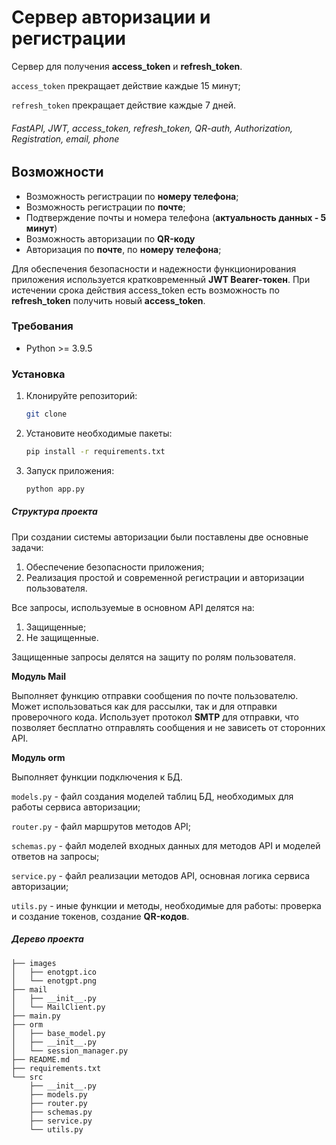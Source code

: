 # Сервер авторизации и регистрации

Сервер для получения **access_token** и **refresh_token**.


`access_token` прекращает действие каждые 15 минут;

`refresh_token` прекращает действие каждые 7 дней.

###### FastAPI, JWT, access_token, refresh_token, QR-auth, Authorization, Registration, email, phone

## Возможности

- Возможность регистрации по **номеру телефона**;
- Возможность регистрации по **почте**;
- Подтверждение почты и номера телефона (**актуальность данных - 5 минут**)
- Возможность авторизации по **QR-коду**
- Авторизация по **почте**, по **номеру телефона**;

Для обеспечения безопасности и надежности функционирования приложения используется кратковременный **JWT Bearer-токен**.
При истечении срока действия access_token есть возможность по **refresh_token** получить новый **access_token**.

### Требования

- Python >= 3.9.5

### Установка
1. Клонируйте репозиторий:
   ```bash
   git clone 
2. Установите необходимые пакеты:
   ```bash
   pip install -r requirements.txt
3. Запуск приложения:
   ```bash
   python app.py


##### Структура проекта
При создании системы авторизации были поставлены две основные задачи:
1. Обеспечение безопасности приложения;
2. Реализация простой и современной регистрации и авторизации пользователя.

Все запросы, используемые в основном API делятся на:
1. Защищенные;
2. Не защищенные.

Защищенные запросы делятся на защиту по ролям пользователя. 

**Модуль Mail**

Выполняет функцию отправки сообщения по почте пользователю. Может использоваться как для рассылки, так и для отправки проверочного кода.
Использует протокол **SMTP** для отправки, что позволяет бесплатно отправлять сообщения и не зависеть от сторонних API.

**Модуль orm**

Выполняет функции подключения к БД.

`models.py` - файл создания моделей таблиц БД, необходимых для работы сервиса авторизации;

`router.py` - файл маршрутов методов API;

`schemas.py` - файл моделей входных данных для методов API и моделей ответов на запросы;

`service.py` - файл реализации методов API, основная логика сервиса авторизации;

`utils.py` - иные функции и методы, необходимые для работы: проверка и создание токенов, создание **QR-кодов**.
##### Дерево проекта

```commandline
├── images
│   ├── enotgpt.ico
│   └── enotgpt.png
├── mail
│   ├── __init__.py
│   └── MailClient.py
├── main.py
├── orm
│   ├── base_model.py
│   ├── __init__.py
│   └── session_manager.py
├── README.md
├── requirements.txt
└── src
    ├── __init__.py
    ├── models.py
    ├── router.py
    ├── schemas.py
    ├── service.py
    └── utils.py

```
